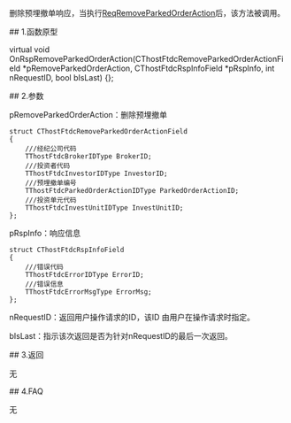 <p>删除预埋撤单响应，当执行<a href="../../CTHOSTFTDCTRADERSPI/REQREMOVEPARKEDORDERACTION/">ReqRemoveParkedOrderAction</a>后，该方法被调用。</p>
<span class="anchor" id="cde79313-ecd8-4480-bded-e9a6274a70b9"></span>
## 1.函数原型
<p>virtual void OnRspRemoveParkedOrderAction(CThostFtdcRemoveParkedOrderActionField *pRemoveParkedOrderAction, CThostFtdcRspInfoField *pRspInfo, int nRequestID, bool bIsLast) {};</p>
<span class="anchor" id="be1797c5-5f24-4b86-81c0-4304eef8a59d"></span>
## 2.参数
<p>pRemoveParkedOrderAction：删除预埋撤单</p>
<pre><code>struct CThostFtdcRemoveParkedOrderActionField
{
    ///经纪公司代码
    TThostFtdcBrokerIDType BrokerID;
    ///投资者代码
    TThostFtdcInvestorIDType InvestorID;
    ///预埋撤单编号
    TThostFtdcParkedOrderActionIDType ParkedOrderActionID;
    ///投资单元代码
    TThostFtdcInvestUnitIDType InvestUnitID;
};
</code></pre>
<p>pRspInfo：响应信息</p>
<pre><code>struct CThostFtdcRspInfoField
{
    ///错误代码
    TThostFtdcErrorIDType ErrorID;
    ///错误信息
    TThostFtdcErrorMsgType ErrorMsg;
};
</code></pre>
<p>nRequestID：返回用户操作请求的ID，该ID 由用户在操作请求时指定。</p>
<p>bIsLast：指示该次返回是否为针对nRequestID的最后一次返回。</p>
<span class="anchor" id="4b41eab0-425a-4e81-8762-92ffc020e6cd"></span>
## 3.返回
<p>无</p>
<span class="anchor" id="413ca956-f9a4-4138-b787-aa5ad11705b5"></span>
## 4.FAQ
<p>无</p>
